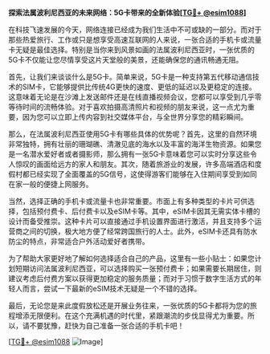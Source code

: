 **探索法属波利尼西亚的未来网络：5G卡带来的全新体验[[TG💪+ @esim1088](https://t.me/s/esim1088)]**

在科技飞速发展的今天，网络连接已经成为我们生活中不可或缺的一部分。而对于那些热爱旅行、工作或只是想享受高速互联网的人来说，一张合适的手机卡或流量卡无疑是最佳选择。特别是当你来到风景如画的法属波利尼西亚时，一张优质的5G卡不仅能让您尽情享受这片天堂般的美景，还能确保您的通讯畅通无阻。

首先，让我们来谈谈什么是5G卡。简单来说，5G卡是一种支持第五代移动通信技术的SIM卡，它能够提供比传统4G更快的速度、更低的延迟以及更稳定的连接。这意味着无论是在沙滩上发送邮件还是在线直播视频会议，您都可以享受到几乎零等待时间的流畅体验。对于喜欢拍摄高清照片和视频的朋友来说，这一点尤为重要，因为您可以立即上传内容到社交媒体平台，与全世界分享您的精彩瞬间。

那么，在法属波利尼西亚使用5G卡有哪些具体的优势呢？首先，这里的自然环境非常独特，拥有壮丽的珊瑚礁、清澈见底的海水以及丰富的海洋生物资源。如果您是一名潜水爱好者或者摄影师，那么拥有一张5G卡意味着您可以实时分享这些令人惊叹的画面给远方的家人和朋友。其次，随着旅游业的发展，许多高端酒店和度假村都已经实现了全面覆盖的5G信号，这使得游客们能够在入住期间享受到如同在家一般的便捷上网服务。

当然，选择正确的手机卡或流量卡也非常重要。市面上有多种类型的卡片可供选择，包括预付费卡、后付费卡以及eSIM卡等。其中，eSIM卡因其无需实体卡槽的设计而备受推崇。这种卡片可以直接通过手机设置界面进行激活，并且支持多个运营商之间的切换，极大地方便了经常跨国旅行的人士。此外，eSIM卡还具有防水防尘的特点，非常适合户外活动爱好者携带。

为了帮助大家更好地了解如何选择适合自己的产品，这里有一些小贴士：如果您计划短期访问法属波利尼西亚，可以选择购买一张预付费卡；如果需要长期居住，则建议考虑后付费方案以获得更加稳定的服务质量；而对于习惯于数字生活方式的年轻人而言，尝试一下最新的eSIM技术无疑是一个不错的选择。

最后，无论您是来此度假放松还是开展业务往来，一张优质的5G卡都将为您的旅程增添无限便利。在这个充满机遇的时代里，紧跟潮流的步伐显得尤为重要。所以，请不要犹豫，赶快为自己准备一张合适的手机卡吧！

[[TG💪+ @esim1088](https://t.me/s/esim1088) ![Image](https://i.postimg.cc/4NQfJmqS/Snipaste-2025-05-13-00-14-12.png)]